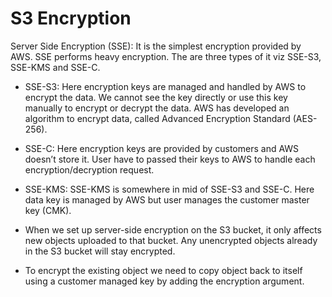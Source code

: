 # S3 Encryption

Server Side Encryption (SSE): It is the simplest encryption provided by AWS. SSE performs heavy encryption. The are three types of it viz SSE-S3, SSE-KMS and SSE-C.

- SSE-S3: Here encryption keys are managed and handled by AWS to encrypt the data. We cannot see the key directly or use this key manually to encrypt or decrypt the data. AWS has developed an algorithm to encrypt data, called Advanced Encryption Standard (AES-256).
- SSE-C: Here encryption keys are provided by customers and AWS doesn’t store it. User have to passed their keys to AWS to handle each encryption/decryption request.
- SSE-KMS: SSE-KMS is somewhere in mid of SSE-S3 and SSE-C. Here data key is managed by AWS but user manages the customer master key (CMK).

- When we set up server-side encryption on the S3 bucket, it only affects new objects uploaded to that bucket. Any unencrypted objects already in the S3 bucket will stay encrypted.

- To encrypt the existing object we need to copy object back to itself using a customer managed key by adding the encryption argument. 

